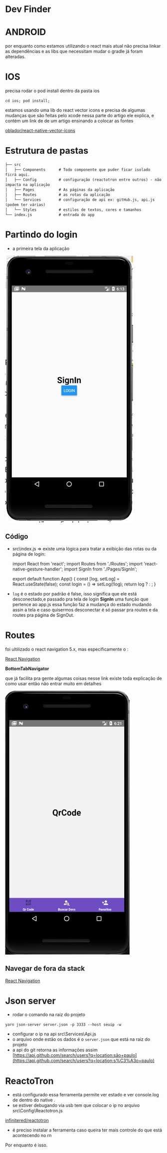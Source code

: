 # Dev Finder

# ANDROID

por enquanto como estamos utilizando o react mais atual não precisa linkar as dependências e as libs que necessitam mudar o gradle já foram alteradas.

# IOS

precisa rodar o pod install dentro da pasta ios

`cd ios; pod install;`

estamos usando uma lib do react vector icons e precisa de algumas mudanças que são feitas pelo xcode nessa parte do artigo ele explica, e contém um link de de um artigo ensinando a colocar as fontes

[oblador/react-native-vector-icons](https://github.com/oblador/react-native-vector-icons#ios)

# Estrutura de pastas

    ├── src
    │   ├── Components      # Todo componente que puder ficar isolado ficrá aqui.
    │   ├── Config          # configuração (reactotron entre outros) - não impacta na aplicação
    │   ├── Pages           # As páginas da aplicação
    │   ├── Routes          # as rotas da aplicação
    │   └── Services        # configuração de api ex: gitHub.js, api.js (podem ter várias)
    │   └── Styles          # estilos de textos, cores e tamanhos
    └── index.js            # entrada do app

# Partindo do login

- a primeira tela da aplicação

![.github/assets/Untitled.png](.github/assets/Untitled.png)

## Código

- src\index.js ⇒ existe uma lógica para tratar a exibição das rotas ou da página de login:

    import React from 'react';
    import Routes from './Routes';
    import 'react-native-gesture-handler';
    import SignIn from './Pages/SignIn';

    export default function App() {
      const [log, setLog] = React.useState(false);
      const login = () => setLog(!log);
      return log ? <Routes /> : <SignIn login={login} />;
    }

- `log` é o estado por padrão é false, isso significa que ele está desconectado,e passado pra tela de login **SignIn** uma função que pertence ao app.js essa função faz a mudança do estado mudando assin a tela e caso quisermos desconectar é só passar pra routes e da routes pra página de SignOut.

# Routes

foi ultilizado o react navigation 5.x, mas especificamente o :

[React Navigation](https://reactnavigation.org/docs/bottom-tab-navigator/)

 **BottomTabNavigator**

que já facilita pra gente algumas coisas nesse link existe toda explicação de como usar então não entrar muito em detalhes

![.github/assets/Untitled%201.png](.github/assets/Untitled%201.png)

## Navegar de fora da stack

[React Navigation](https://reactnavigation.org/docs/navigating-without-navigation-prop/)

# Json server

- rodar o comando na raiz do projeto

`yarn json-server server.json -p 3333 --host seuip -w`

- configurar o ip na api src\Services\Api.js
- o arquivo onde estão os dados é o `server.json` que está na raiz do projeto
- a api do git retorna as informações assim [https://api.github.com/search/users?q=location:são+paulo](https://api.github.com/search/users?q=location:s%C3%A3o+paulo)

# ReactoTron

- está configurado essa ferramenta permite ver estado e ver console.log de dentro do native .
- se estiver debugando via usb tem que colocar o ip no arquivo src\Config\Reactotron.js

[infinitered/reactotron](https://github.com/infinitered/reactotron)

- é preciso instalar a ferramenta caso queira ter mais controle do que está acontecendo no rn

Por enquanto é isso.
